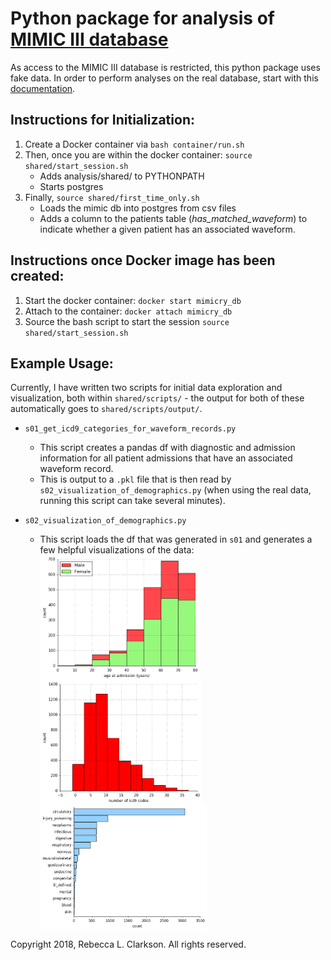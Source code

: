 # Python package for analysis of [MIMIC III database](https://mimic.physionet.org/)

As access to the MIMIC III database is restricted, this python package uses fake data. In order to perform analyses on the real database, start with this [documentation](docs/loading_real_mimic_db.md).

## Instructions for Initialization:
1. Create a Docker container via ```bash container/run.sh```
2. Then, once you are within the docker container: ```source shared/start_session.sh``` 
     * Adds analysis/shared/ to PYTHONPATH
     * Starts postgres
3. Finally, ```source shared/first_time_only.sh```
     * Loads the mimic db into postgres from csv files
     * Adds a column to the patients table (<i>has_matched_waveform</i>) to indicate whether a given patient has an associated waveform.

## Instructions once Docker image has been created:
1. Start the docker container: ```docker start mimicry_db```
2. Attach to the container: ```docker attach mimicry_db```
3. Source the bash script to start the session ```source shared/start_session.sh```

## Example Usage:
Currently, I have written two scripts for initial data exploration and visualization, both within ```shared/scripts/``` - the output for both of these automatically goes to ```shared/scripts/output/```.
* ```s01_get_icd9_categories_for_waveform_records.py```
    * This script creates a pandas df with diagnostic and admission information for all patient admissions that have an associated waveform record.  
    * This is output to a ```.pkl``` file that is then read by ```s02_visualization_of_demographics.py``` (when using the real data, running this script can take several minutes).

* ```s02_visualization_of_demographics.py``` 
    * This script loads the df that was generated in ```s01``` and generates a few helpful visualizations of the data:
<img src="https://github.com/RebeccaClarkson/mimicry-db/blob/master/docs/output/s02_age_and_gender_at_admission.png" align="center" height="200" ></a>
<img src="https://github.com/RebeccaClarkson/mimicry-db/blob/master/docs/output/s02_number_of_icd9_codes_full_df.png" align="center" height="200" ></a>
<img src="https://github.com/RebeccaClarkson/mimicry-db/blob/master/docs/output/s02_disease_category.png" align="center" height="200" ></a>

Copyright 2018, Rebecca L. Clarkson. All rights reserved.

